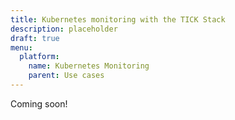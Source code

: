 ```yaml
---
title: Kubernetes monitoring with the TICK Stack
description: placeholder
draft: true
menu:
  platform:
    name: Kubernetes Monitoring
    parent: Use cases
---
```


Coming soon!
